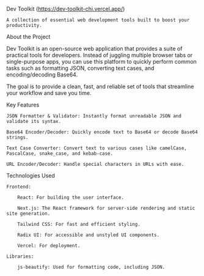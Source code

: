 Dev Toolkit (https://dev-toolkit-chi.vercel.app/)

    A collection of essential web development tools built to boost your productivity.

About the Project

Dev Toolkit is an open-source web application that provides a suite of practical tools for developers. Instead of juggling multiple browser tabs or single-purpose apps, you can use this platform to quickly perform common tasks such as formatting JSON, converting text cases, and encoding/decoding Base64.

The goal is to provide a clean, fast, and reliable set of tools that streamline your workflow and save you time.

Key Features

    JSON Formatter & Validator: Instantly format unreadable JSON and validate its syntax.

    Base64 Encoder/Decoder: Quickly encode text to Base64 or decode Base64 strings.

    Text Case Converter: Convert text to various cases like camelCase, PascalCase, snake_case, and kebab-case.

    URL Encoder/Decoder: Handle special characters in URLs with ease.

Technologies Used

    Frontend:

        React: For building the user interface.

        Next.js: The React framework for server-side rendering and static site generation.

        Tailwind CSS: For fast and efficient styling.

        Radix UI: For accessible and unstyled UI components.

        Vercel: For deployment.

    Libraries:

        js-beautify: Used for formatting code, including JSON.
